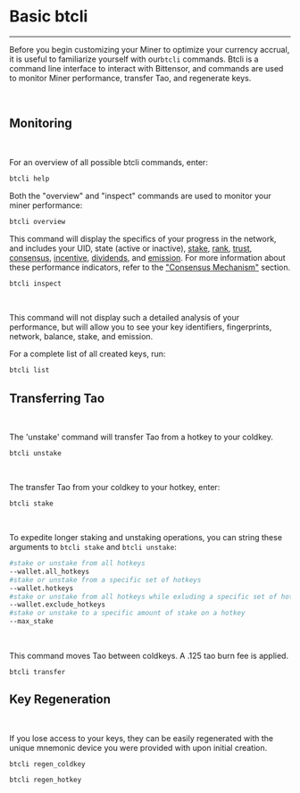 # Basic btcli
---
Before you begin customizing your Miner to optimize your currency accrual, it is useful to familiarize yourself with our``btcli`` commands. Btcli is a command line interface to interact with Bittensor, and commands are used to monitor Miner performance, transfer Tao, and regenerate keys. 


​
## Monitoring 
​

For an overview of all possible btcli commands, enter: 


```bash
btcli help
```


Both the "overview" and "inspect" commands are used to monitor your miner performance: 


```bash
btcli overview 
```


This command will display the specifics of your progress in the network, and includes your UID, state (active or inactive), [stake](src/../Glossary.md#stake), [rank](src/../../nested/Glossary.md), [trust](src/../../nested/Glossary.md#trust), [consensus](src/../../nested/Glossary.md#consensus), [incentive](src/../../nested/Glossary.md#incentive), [dividends](src/../../nested/Glossary.md#dividends), and [emission](src/../../nested/Glossary.md#inflation). For more information about these performance indicators, refer to the ["Consensus Mechanism"](../nested/Mechanisms.md) section.


```bash
btcli inspect 
```
​

This command will not display such a detailed analysis of your performance, but will allow you to see your key identifiers, fingerprints, network, balance, stake, and emission. 
​

For a complete list of all created keys, run: 


```bash
btcli list
```


## Transferring Tao
​

The 'unstake' command will transfer Tao from a hotkey to your coldkey. 


```bash​
btcli unstake
```
​

The transfer Tao from your coldkey to your hotkey, enter: 


```bash​
btcli stake 
```
​


To expedite longer staking and unstaking operations, you can string these arguments to ``btcli stake`` and ``btcli unstake``:
```bash
#stake or unstake from all hotkeys
--wallet.all_hotkeys 
#stake or unstake from a specific set of hotkeys
--wallet.hotkeys
#stake or unstake from all hotkeys while exluding a specific set of hotkeys
--wallet.exclude_hotkeys
#stake or unstake to a specific amount of stake on a hotkey
--max_stake
```
​


This command moves Tao between coldkeys. A .125 tao burn fee is applied.


```bash​
btcli transfer
```



## Key Regeneration
​

If you lose access to your keys, they can be easily regenerated with the unique mnemonic device you were provided with upon initial creation. 


```bash​
btcli regen_coldkey
```



```bash
btcli regen_hotkey
```
